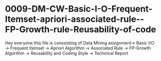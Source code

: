 # 0009-DM-CW-Basic-I-O-Frequent-Itemset-apriori-associated-rule--FP-Growth-rule-Reusability-of-code
Hey everyone this file is conssisting of Data Mining assignment-> Basic I/O -> Frequent Itemset -> Apriori Algorithm -> Associated Rule -> FP-Growth Algorithm -> Reusability and Coding Style  -> Technical Report 
